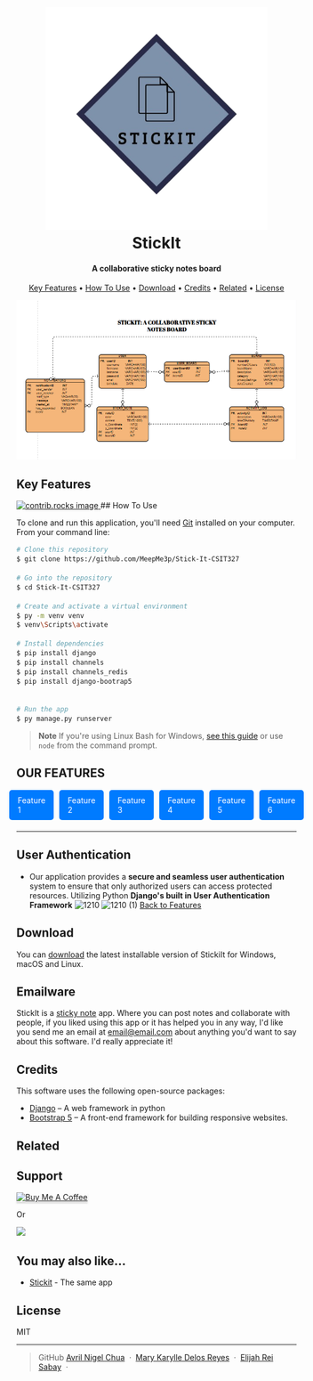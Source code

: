 
<h1 align="center">
  <br>
  <img src="StickIt Images/Stickit-logo.png" alt="Logo" width="400">
  <br>
  StickIt
  <br>
</h1>

<h4 align="center"> A collaborative sticky notes board </h4>



<p align="center">
  <a href="#key-features">Key Features</a> •
  <a href="#how-to-use">How To Use</a> •
  <a href="#download">Download</a> •
  <a href="#credits">Credits</a> •
  <a href="#related">Related</a> •
  <a href="#license">License</a>
</p>

![screenshot](StickIt%20Images/StickIt-ERD.png)

## Key Features


<a href="https://github.com/MeepMe3p/Stick-It-CSIT327/graphs/contributors">
  <img src="https://contrib.rocks/image?repo=MeepMe3p/Stick-It-CSIT327" alt="contrib.rocks image" />
</a>
## How To Use

To clone and run this application, you'll need [Git](https://git-scm.com)  installed on your computer. From your command line:

```bash
# Clone this repository
$ git clone https://github.com/MeepMe3p/Stick-It-CSIT327

# Go into the repository
$ cd Stick-It-CSIT327

# Create and activate a virtual environment
$ py -m venv venv
$ venv\Scripts\activate

# Install dependencies
$ pip install django
$ pip install channels
$ pip install channels_redis
$ pip install django-bootrap5


# Run the app
$ py manage.py runserver
```

> **Note**
> If you're using Linux Bash for Windows, [see this guide](https://www.howtogeek.com/261575/how-to-run-graphical-linux-desktop-applications-from-windows-10s-bash-shell/) or use `node` from the command prompt.



<a id = "Features"></a>
##  OUR FEATURES 

<div style="display: flex; gap: 10px; justify-content: center; align-items: center; margin-bottom: 20px;">
    <a href="#userAuth" style="padding: 10px 15px; background-color: #007BFF; color: white; text-decoration: none; border-radius: 5px;">Feature 1</a>
    <a href="#feature2" style="padding: 10px 15px; background-color: #007BFF; color: white; text-decoration: none; border-radius: 5px;">Feature 2</a>
    <a href="#feature3" style="padding: 10px 15px; background-color: #007BFF; color: white; text-decoration: none; border-radius: 5px;">Feature 3</a>
    <a href="#feature4" style="padding: 10px 15px; background-color: #007BFF; color: white; text-decoration: none; border-radius: 5px;">Feature 4</a>
    <a href="#feature5" style="padding: 10px 15px; background-color: #007BFF; color: white; text-decoration: none; border-radius: 5px;">Feature 5</a>
    <a href="#feature6" style="padding: 10px 15px; background-color: #007BFF; color: white; text-decoration: none; border-radius: 5px;">Feature 6</a>
</div>

---

## <a id="userAuth"></a> User Authentication
- Our application provides a **secure and seamless user authentication** system to ensure that only authorized users can access protected resources. Utilizing Python **Django's built in User Authentication Framework**
![1210](https://github.com/user-attachments/assets/ebf06318-c58d-4edd-a269-2a8c4d83731d)
![1210 (1)](https://github.com/user-attachments/assets/8293456d-664e-40ca-a699-43b59e1bef2e)
[Back to Features](#Features)

## Download

You can [download](#) the latest installable version of StickiIt for Windows, macOS and Linux.

## Emailware

StickIt is a [sticky note](https://en.wikipedia.org/wiki/Post-it_note) app. Where you can post notes and collaborate with people, if you liked using this app or it has helped you in any way, I'd like you send me an email at <email@email.com> about anything you'd want to say about this software. I'd really appreciate it!

## Credits

This software uses the following open-source packages:

- [Django](https://www.djangoproject.com/) – A web framework in python
- [Bootstrap 5](https://getbootstrap.com) – A front-end framework for building responsive websites.

## Related



## Support

<a href="#" target="_blank"><img src="https://www.buymeacoffee.com/assets/img/custom_images/purple_img.png" alt="Buy Me A Coffee" style="height: 41px !important;width: 174px !important;box-shadow: 0px 3px 2px 0px rgba(190, 190, 190, 0.5) !important;-webkit-box-shadow: 0px 3px 2px 0px rgba(190, 190, 190, 0.5) !important;" ></a>

<p>Or</p> 

<a href="#">
	<img src="https://c5.patreon.com/external/logo/become_a_patron_button@2x.png" width="160">
</a>

## You may also like...

- [Stickit](https://github.com/MeepMe3p/Stick-It-CSIT327) - The same app

## License

MIT

---


> GitHub
> [Avril Nigel Chua](https://github.com/Momonan0412) &nbsp;&middot;&nbsp;
> [Mary Karylle Delos Reyes](https://github.com/MKdelosreyes) &nbsp;&middot;&nbsp;
> [Elijah Rei Sabay](https://github.com/MeepMe3p) &nbsp;&middot;&nbsp;


